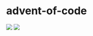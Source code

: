 # advent-of-code

![](https://img.shields.io/badge/stars%20⭐-6-yellow)
![](https://img.shields.io/badge/days%20completed-3-red)
